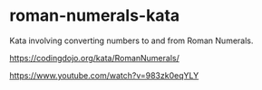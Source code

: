 # roman-numerals-kata
Kata involving converting numbers to and from Roman Numerals.

https://codingdojo.org/kata/RomanNumerals/

https://www.youtube.com/watch?v=983zk0eqYLY
